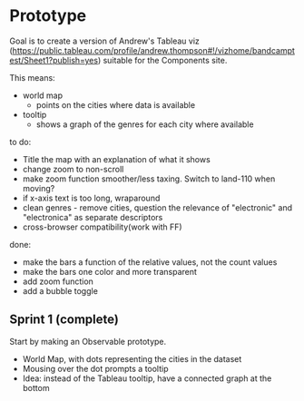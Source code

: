 # Prototype

Goal is to create a version of Andrew's Tableau viz (https://public.tableau.com/profile/andrew.thompson#!/vizhome/bandcamptest/Sheet1?publish=yes) suitable for the Components site.

This means:
* world map
  * points on the cities where data is available
* tooltip
  * shows a graph of the genres for each city where available

to do:
* Title the map with an explanation of what it shows
* change zoom to non-scroll
* make zoom function smoother/less taxing. Switch to land-110 when moving?
* if x-axis text is too long, wraparound
* clean genres - remove cities, question the relevance of "electronic" and "electronica" as separate descriptors
* cross-browser compatibility(work with FF)

done:
* make the bars a function of the relative values, not the count values
* make the bars one color and more transparent
* add zoom function
* add a bubble toggle


## Sprint 1 (complete)
Start by making an Observable prototype.

- World Map, with dots representing the cities in the dataset
- Mousing over the dot prompts a tooltip
- Idea: instead of the Tableau tooltip, have a connected graph at the bottom
